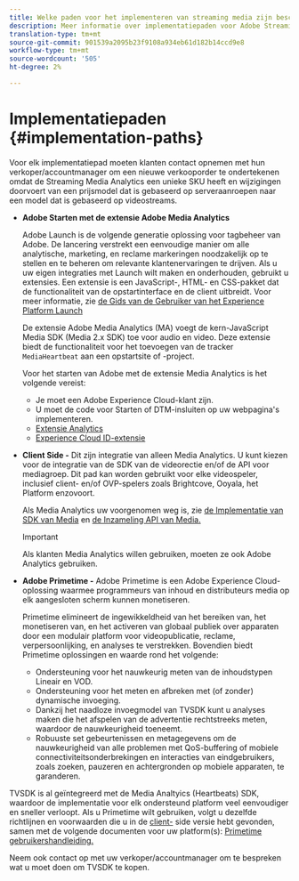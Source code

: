 ```yaml
---
title: Welke paden voor het implementeren van streaming media zijn beschikbaar?
description: Meer informatie over implementatiepaden voor Adobe Streaming Media, waaronder Adobe Launch.
translation-type: tm+mt
source-git-commit: 901539a2095b23f9108a934eb61d182b14ccd9e8
workflow-type: tm+mt
source-wordcount: '505'
ht-degree: 2%

---
```



# Implementatiepaden {#implementation-paths}

Voor elk implementatiepad moeten klanten contact opnemen met hun verkoper/accountmanager om een nieuwe verkooporder te ondertekenen omdat de Streaming Media Analytics een unieke SKU heeft en wijzigingen doorvoert van een prijsmodel dat is gebaseerd op serveraanroepen naar een model dat is gebaseerd op videostreams.

* **Adobe Starten met de extensie Adobe Media Analytics**

   Adobe Launch is de volgende generatie oplossing voor tagbeheer van Adobe. De lancering verstrekt een eenvoudige manier om alle analytische, marketing, en reclame markeringen noodzakelijk op te stellen en te beheren om relevante klantenervaringen te drijven. Als u uw eigen integraties met Launch wilt maken en onderhouden, gebruikt u extensies. Een extensie is een JavaScript-, HTML- en CSS-pakket dat de functionaliteit van de opstartinterface en de client uitbreidt. Voor meer informatie, zie [de Gids van de Gebruiker van het Experience Platform Launch](https://docs.adobe.com/content/help/en/launch/using/overview.html)

   De extensie Adobe Media Analytics (MA) voegt de kern-JavaScript Media SDK (Media 2.x SDK) toe voor audio en video. Deze extensie biedt de functionaliteit voor het toevoegen van de tracker `MediaHeartbeat` aan een opstartsite of -project.

   Voor het starten van Adobe met de extensie Media Analytics is het volgende vereist:
   * Je moet een Adobe Experience Cloud-klant zijn.
   * U moet de code voor Starten of DTM-insluiten op uw webpagina&#39;s implementeren.
   * [Extensie Analytics](https://docs.adobe.com/content/help/en/launch/using/extensions-ref/adobe-extension/analytics-extension/overview.html)
   * [Experience Cloud ID-extensie](https://docs.adobe.com/content/help/en/launch/using/extensions-ref/adobe-extension/id-service-extension/overview.html)


* **Client Side -** Dit zijn integratie van alleen Media Analytics. U kunt kiezen voor de integratie van de SDK van de videorectie en/of de API voor mediagroep. Dit pad kan worden gebruikt voor elke videospeler, inclusief client- en/of OVP-spelers zoals Brightcove, Ooyala, het Platform enzovoort.

   Als Media Analytics uw voorgenomen weg is, zie [de Implementatie van SDK van Media](/help/sdk-implement/setup/setup-overview.md) en [de Inzameling API van Media.](/help/media-collection-api/mc-api-overview.md)

   >[!IMPORTANT]
   >
   >Als klanten Media Analytics willen gebruiken, moeten ze ook Adobe Analytics gebruiken.

* **Adobe Primetime -** Adobe Primetime is een Adobe Experience Cloud-oplossing waarmee programmeurs van inhoud en distributeurs media op elk aangesloten scherm kunnen monetiseren.

   Primetime elimineert de ingewikkeldheid van het bereiken van, het monetiseren van, en het activeren van globaal publiek over apparaten door een modulair platform voor videopublicatie, reclame, verpersoonlijking, en analyses te verstrekken. Bovendien biedt Primetime oplossingen en waarde rond het volgende:

   * Ondersteuning voor het nauwkeurig meten van de inhoudstypen Lineair en VOD.
   * Ondersteuning voor het meten en afbreken met (of zonder) dynamische invoeging.
   * Dankzij het naadloze invoegmodel van TVSDK kunt u analyses maken die het afspelen van de advertentie rechtstreeks meten, waardoor de nauwkeurigheid toeneemt.
   * Robuuste set gebeurtenissen en metagegevens om de nauwkeurigheid van alle problemen met QoS-buffering of mobiele connectiviteitsonderbrekingen en interacties van eindgebruikers, zoals zoeken, pauzeren en achtergronden op mobiele apparaten, te garanderen.

<!--
   * Integrated support for Nielsen DTVR (linear) with ID3 metadata and DCR with CMS metadata.
-->

TVSDK is al geïntegreerd met de Media Analtyics (Heartbeats) SDK, waardoor de implementatie voor elk ondersteund platform veel eenvoudiger en sneller verloopt. <!--Primetime also supports the partnership with Nielsen.--> Als u Primetime wilt gebruiken, volgt u dezelfde richtlijnen en voorwaarden die u in de  [client-](/help/intro-to-ava/implementation-paths/client-side-path.md) side versie hebt gevonden, samen met de volgende documenten voor uw platform(s):  [Primetime gebruikershandleiding.](https://helpx.adobe.com/nl/primetime/user-guide.html)

Neem ook contact op met uw verkoper/accountmanager om te bespreken wat u moet doen om TVSDK te kopen.
